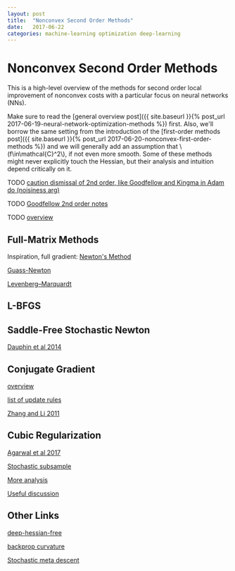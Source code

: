 ```yaml
---
layout: post
title:  "Nonconvex Second Order Methods"
date:   2017-06-22
categories: machine-learning optimization deep-learning
---
```


# Nonconvex Second Order Methods

This is a high-level overview of the methods for second order local improvement of nonconvex costs with a particular focus on neural networks (NNs).

Make sure to read the [general overview post]({{ site.baseurl }}{% post_url 2017-06-19-neural-network-optimization-methods %}) first. Also, we'll borrow the same setting from the introduction of the [first-order methods post]({{ site.baseurl }}{% post_url 2017-06-20-nonconvex-first-order-methods %}) and we will generally add an assumption that \\(f\in\mathcal{C}^2\\), if not even more smooth. Some of these methods might never explicitly touch the Hessian, but their analysis and intuition depend critically on it.

TODO [caution dismissal of 2nd order, like Goodfellow and Kingma in Adam do (noisiness arg)](https://stats.stackexchange.com/questions/253632/why-is-newtons-method-not-widely-used-in-machine-learning/253655)

TODO [Goodfellow 2nd order notes](http://www.deeplearningbook.org/contents/optimization.html)

TODO [overview](https://arxiv.org/abs/1706.03131)

## Full-Matrix Methods

Inspiration, full gradient: [Newton's Method](https://en.wikipedia.org/wiki/Newton%27s_method_in_optimization)

[Guass-Newton](https://en.wikipedia.org/wiki/Gauss%E2%80%93Newton_algorithm)

[Levenberg–Marquardt](https://en.wikipedia.org/wiki/Levenberg%E2%80%93Marquardt_algorithm)

## L-BFGS

## Saddle-Free Stochastic Newton

[Dauphin et al 2014](https://arxiv.org/abs/1406.2572)

## Conjugate Gradient

[overview](https://www.cs.cmu.edu/~quake-papers/painless-conjugate-gradient.pdf)

[list of update rules](https://en.wikipedia.org/wiki/Nonlinear_conjugate_gradient_method)

[Zhang and Li 2011](http://www.sciencedirect.com/science/article/pii/S0096300311007016)

## Cubic Regularization

[Agarwal et al 2017](https://arxiv.org/abs/1611.01146)

[Stochastic subsample](https://arxiv.org/abs/1705.05933)

[More analysis](https://link.springer.com/article/10.1007%2Fs10107-006-0706-8)

[Useful discussion](https://arxiv.org/pdf/1702.00763.pdf)

## Other Links

[deep-hessian-free](http://www.cs.toronto.edu/~jmartens/docs/Deep_HessianFree.pdf)

[backprop curvature](https://pdfs.semanticscholar.org/126a/a4a6d5775957b89944f958bd3307322b3348.pdf)

[Stochastic meta descent](https://pdfs.semanticscholar.org/42e2/1cd78f578fa6ce61b06b99848697da85ed76.pdf)
